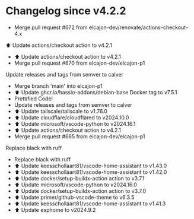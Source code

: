 # Changelog since v4.2.2
- Merge pull request #672 from elcajon-dev/renovate/actions-checkout-4.x

⬆️ Update actions/checkout action to v4.2.1 
- ⬆️ Update actions/checkout action to v4.2.1 
- Merge pull request #670 from elcajon-dev/elcajon-p1

Update releases and tags from semver to calver 
- Merge branch 'main' into elcajon-p1 
- ⬆️ Update ghcr.io/hassio-addons/debian-base Docker tag to v7.5.1 
- Prettified Code! 
- Update releases and tags from semver to calver 
- ⬆️ Update tailscale/tailscale to v1.76.0 
- ⬆️ Update cloudflare/cloudflared to v2024.10.0 
- ⬆️ Update microsoft/vscode-python to v2024.16.1 
- ⬆️ Update actions/checkout action to v4.2.1 
- Merge pull request #665 from elcajon-dev/elcajon-p1

Replace black with ruff 
- Replace black with ruff 
- ⬆️ Update keesschollaart81/vscode-home-assistant to v1.43.0 
- ⬆️ Update keesschollaart81/vscode-home-assistant to v1.42.0 
- ⬆️ Update docker/setup-buildx-action action to v3.7.1 
- ⬆️ Update microsoft/vscode-python to v2024.16.0 
- ⬆️ Update docker/setup-buildx-action action to v3.7.0 
- ⬆️ Update primer/github-vscode-theme to v6.3.5 
- ⬆️ Update keesschollaart81/vscode-home-assistant to v1.41.3 
- ⬆️ Update esphome to v2024.9.2 
